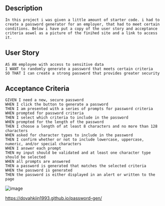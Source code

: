 ## Description

```
In this project i was given a little amount of starter code. i had to create a password generator for an employer, that had to meet certain conditions. Below i have put a copy of the user story and acceptance criteria aswel as a picture of the finihed site and a link to access it.
```

## User Story

```
AS AN employee with access to sensitive data
I WANT to randomly generate a password that meets certain criteria
SO THAT I can create a strong password that provides greater security
```

## Acceptance Criteria

```
GIVEN I need a new, secure password
WHEN I click the button to generate a password
THEN I am presented with a series of prompts for password criteria
WHEN prompted for password criteria
THEN I select which criteria to include in the password
WHEN prompted for the length of the password
THEN I choose a length of at least 8 characters and no more than 128 characters
WHEN asked for character types to include in the password
THEN I confirm whether or not to include lowercase, uppercase, numeric, and/or special characters
WHEN I answer each prompt
THEN my input should be validated and at least one character type should be selected
WHEN all prompts are answered
THEN a password is generated that matches the selected criteria
WHEN the password is generated
THEN the password is either displayed in an alert or written to the page
```

![image](https://user-images.githubusercontent.com/119010245/219172874-922c6af5-e800-41dd-8295-0dca75fcad52.png)

https://dovahkiin1993.github.io/password-gen/
